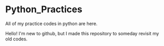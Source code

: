 # Python_Practices
All of my practice codes in python are here.

Hello!
I'm new to github, but I made this repository to someday revisit my old codes.
